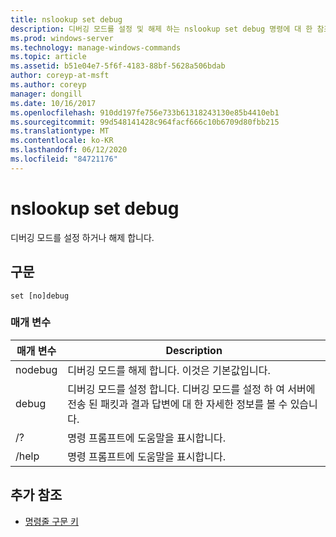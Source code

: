 ```yaml
---
title: nslookup set debug
description: 디버깅 모드를 설정 및 해제 하는 nslookup set debug 명령에 대 한 참조 항목입니다.
ms.prod: windows-server
ms.technology: manage-windows-commands
ms.topic: article
ms.assetid: b51e04e7-5f6f-4183-88bf-5628a506bdab
author: coreyp-at-msft
ms.author: coreyp
manager: dongill
ms.date: 10/16/2017
ms.openlocfilehash: 910dd197fe756e733b61318243130e85b4410eb1
ms.sourcegitcommit: 99d548141428c964facf666c10b6709d80fbb215
ms.translationtype: MT
ms.contentlocale: ko-KR
ms.lasthandoff: 06/12/2020
ms.locfileid: "84721176"
---
```

# <a name="nslookup-set-debug"></a>nslookup set debug

디버깅 모드를 설정 하거나 해제 합니다.

## <a name="syntax"></a>구문

```
set [no]debug
```

### <a name="parameters"></a>매개 변수

| 매개 변수 | Description |
| ---------- | ---------- |
| nodebug | 디버깅 모드를 해제 합니다. 이것은 기본값입니다. |
| debug | 디버깅 모드를 설정 합니다. 디버깅 모드를 설정 하 여 서버에 전송 된 패킷과 결과 답변에 대 한 자세한 정보를 볼 수 있습니다. |
| /? | 명령 프롬프트에 도움말을 표시합니다. |
| /help | 명령 프롬프트에 도움말을 표시합니다. |

## <a name="additional-references"></a>추가 참조

- [명령줄 구문 키](command-line-syntax-key.md)
